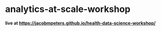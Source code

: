 # analytics-at-scale-workshop

**live at <https://jacobmpeters.github.io/health-data-science-workshop/>**
